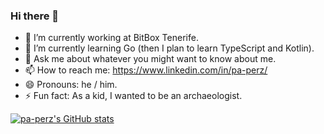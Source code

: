 ### Hi there 👋

- 🔭 I’m currently working at BitBox Tenerife.
- 🌱 I’m currently learning Go (then I plan to learn TypeScript and Kotlin).
- 💬 Ask me about whatever you might want to know about me.
- 📫 How to reach me: https://www.linkedin.com/in/pa-perz/
- 😄 Pronouns: he / him.
- ⚡ Fun fact: As a kid, I wanted to be an archaeologist.

[![pa-perz's GitHub stats](https://github-readme-stats.vercel.app/api?username=pa-perz)](https://github.com/pa-perz/github-readme-stats)

